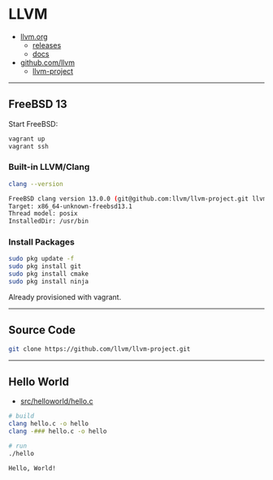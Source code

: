 # LLVM

- [llvm.org](https://llvm.org/)
  - [releases](https://releases.llvm.org/)
  - [docs](https://llvm.org/docs/)
- [github.com/llvm](https://github.com/llvm)
  - [llvm-project](https://github.com/llvm/llvm-project)

---

## FreeBSD 13

Start FreeBSD:

```bash
vagrant up
vagrant ssh
```

### Built-in LLVM/Clang

```bash
clang --version

FreeBSD clang version 13.0.0 (git@github.com:llvm/llvm-project.git llvmorg-13.0.0-0-gd7b669b3a303)
Target: x86_64-unknown-freebsd13.1
Thread model: posix
InstalledDir: /usr/bin
```

### Install Packages

```bash
sudo pkg update -f
sudo pkg install git
sudo pkg install cmake
sudo pkg install ninja
```

Already provisioned with vagrant.

---

## Source Code

```bash
git clone https://github.com/llvm/llvm-project.git
```

---

## Hello World

- [src/helloworld/hello.c](src/helloworld/hello.c)

```bash
# build
clang hello.c -o hello
clang -### hello.c -o hello

# run
./hello

Hello, World!
```

